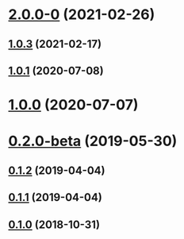 # [2.0.0-0](https://github.com/LCGroupIT/angular-recaptcha3/compare/v1.0.3...v2.0.0-0) (2021-02-26)



## [1.0.3](https://github.com/LCGroupIT/angular-recaptcha3/compare/v1.0.1...v1.0.3) (2021-02-17)



## [1.0.1](https://github.com/LCGroupIT/angular-recaptcha3/compare/v1.0.0...v1.0.1) (2020-07-08)



# [1.0.0](https://github.com/LCGroupIT/angular-recaptcha3/compare/v0.2.0-beta...v1.0.0) (2020-07-07)



# [0.2.0-beta](https://github.com/LCGroupIT/angular-recaptcha3/compare/v0.1.2...v0.2.0-beta) (2019-05-30)



## [0.1.2](https://github.com/LCGroupIT/angular-recaptcha3/compare/v0.1.1...v0.1.2) (2019-04-04)



## [0.1.1](https://github.com/LCGroupIT/angular-recaptcha3/compare/v0.1.0...v0.1.1) (2019-04-04)



## [0.1.0](https://github.com/LCGroupIT/angular-recaptcha3/compare/v0.1.0...v0.1.1) (2018-10-31)
